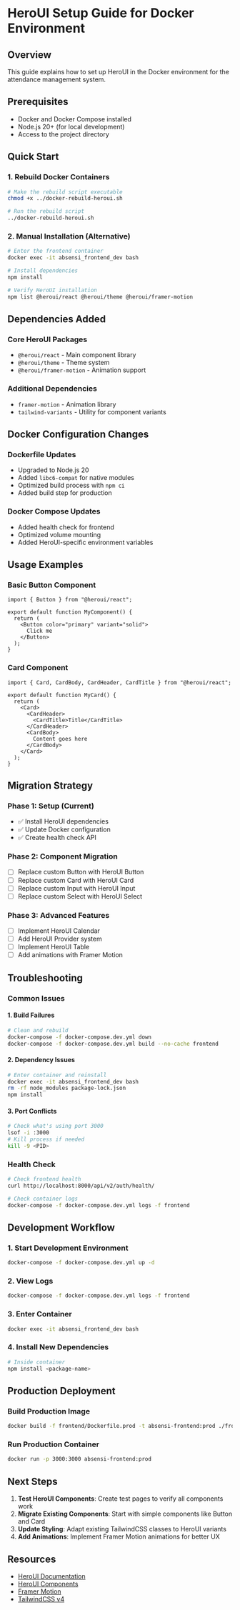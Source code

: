 # HeroUI Setup Guide for Docker Environment

## Overview
This guide explains how to set up HeroUI in the Docker environment for the attendance management system.

## Prerequisites
- Docker and Docker Compose installed
- Node.js 20+ (for local development)
- Access to the project directory

## Quick Start

### 1. Rebuild Docker Containers
```bash
# Make the rebuild script executable
chmod +x ../docker-rebuild-heroui.sh

# Run the rebuild script
../docker-rebuild-heroui.sh
```

### 2. Manual Installation (Alternative)
```bash
# Enter the frontend container
docker exec -it absensi_frontend_dev bash

# Install dependencies
npm install

# Verify HeroUI installation
npm list @heroui/react @heroui/theme @heroui/framer-motion
```

## Dependencies Added

### Core HeroUI Packages
- `@heroui/react` - Main component library
- `@heroui/theme` - Theme system
- `@heroui/framer-motion` - Animation support

### Additional Dependencies
- `framer-motion` - Animation library
- `tailwind-variants` - Utility for component variants

## Docker Configuration Changes

### Dockerfile Updates
- Upgraded to Node.js 20
- Added `libc6-compat` for native modules
- Optimized build process with `npm ci`
- Added build step for production

### Docker Compose Updates
- Added health check for frontend
- Optimized volume mounting
- Added HeroUI-specific environment variables

## Usage Examples

### Basic Button Component
```tsx
import { Button } from "@heroui/react";

export default function MyComponent() {
  return (
    <Button color="primary" variant="solid">
      Click me
    </Button>
  );
}
```

### Card Component
```tsx
import { Card, CardBody, CardHeader, CardTitle } from "@heroui/react";

export default function MyCard() {
  return (
    <Card>
      <CardHeader>
        <CardTitle>Title</CardTitle>
      </CardHeader>
      <CardBody>
        Content goes here
      </CardBody>
    </Card>
  );
}
```

## Migration Strategy

### Phase 1: Setup (Current)
- ✅ Install HeroUI dependencies
- ✅ Update Docker configuration
- ✅ Create health check API

### Phase 2: Component Migration
- [ ] Replace custom Button with HeroUI Button
- [ ] Replace custom Card with HeroUI Card
- [ ] Replace custom Input with HeroUI Input
- [ ] Replace custom Select with HeroUI Select

### Phase 3: Advanced Features
- [ ] Implement HeroUI Calendar
- [ ] Add HeroUI Provider system
- [ ] Implement HeroUI Table
- [ ] Add animations with Framer Motion

## Troubleshooting

### Common Issues

#### 1. Build Failures
```bash
# Clean and rebuild
docker-compose -f docker-compose.dev.yml down
docker-compose -f docker-compose.dev.yml build --no-cache frontend
```

#### 2. Dependency Issues
```bash
# Enter container and reinstall
docker exec -it absensi_frontend_dev bash
rm -rf node_modules package-lock.json
npm install
```

#### 3. Port Conflicts
```bash
# Check what's using port 3000
lsof -i :3000
# Kill process if needed
kill -9 <PID>
```

### Health Check
```bash
# Check frontend health
curl http://localhost:8000/api/v2/auth/health/

# Check container logs
docker-compose -f docker-compose.dev.yml logs -f frontend
```

## Development Workflow

### 1. Start Development Environment
```bash
docker-compose -f docker-compose.dev.yml up -d
```

### 2. View Logs
```bash
docker-compose -f docker-compose.dev.yml logs -f frontend
```

### 3. Enter Container
```bash
docker exec -it absensi_frontend_dev bash
```

### 4. Install New Dependencies
```bash
# Inside container
npm install <package-name>
```

## Production Deployment

### Build Production Image
```bash
docker build -f frontend/Dockerfile.prod -t absensi-frontend:prod ./frontend
```

### Run Production Container
```bash
docker run -p 3000:3000 absensi-frontend:prod
```

## Next Steps

1. **Test HeroUI Components**: Create test pages to verify all components work
2. **Migrate Existing Components**: Start with simple components like Button and Card
3. **Update Styling**: Adapt existing TailwindCSS classes to HeroUI variants
4. **Add Animations**: Implement Framer Motion animations for better UX

## Resources

- [HeroUI Documentation](https://heroui.org)
- [HeroUI Components](https://heroui.org/docs/components)
- [Framer Motion](https://www.framer.com/motion/)
- [TailwindCSS v4](https://tailwindcss.com/docs)

